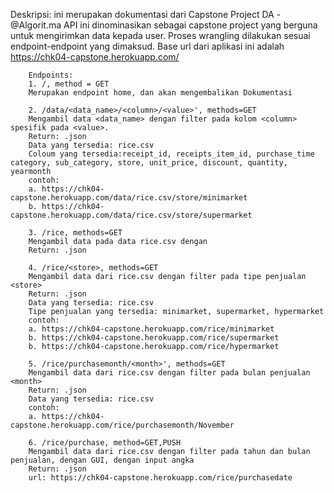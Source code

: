 Deskripsi: ini merupakan dokumentasi dari Capstone Project DA - @Algorit.ma 
        API ini dinominasikan sebagai capstone project yang berguna untuk mengirimkan data kepada user. Proses wrangling dilakukan sesuai endpoint-endpoint yang dimaksud. Base url dari aplikasi ini adalah https://chk04-capstone.herokuapp.com/
        
        Endpoints: 
        1. /, method = GET
        Merupakan endpoint home, dan akan mengembalikan Dokumentasi
        
        2. /data/<data_name>/<column>/<value>', methods=GET
        Mengambil data <data_name> dengan filter pada kolom <column> spesifik pada <value>. 
        Return: .json 
        Data yang tersedia: rice.csv
        Coloum yang tersedia:receipt_id, receipts_item_id, purchase_time category, sub_category, store, unit_price, discount, quantity, yearmonth
        contoh: 
        a. https://chk04-capstone.herokuapp.com/data/rice.csv/store/minimarket
        b. https://chk04-capstone.herokuapp.com/data/rice.csv/store/supermarket
           
        3. /rice, methods=GET
        Mengambil data pada data rice.csv dengan
        Return: .json 
        
        4. /rice/<store>, methods=GET 
        Mengambil data dari rice.csv dengan filter pada tipe penjualan <store>  
        Return: .json 
        Data yang tersedia: rice.csv
        Tipe penjualan yang tersedia: minimarket, supermarket, hypermarket
        contoh: 
        a. https://chk04-capstone.herokuapp.com/rice/minimarket
        b. https://chk04-capstone.herokuapp.com/rice/supermarket
        b. https://chk04-capstone.herokuapp.com/rice/hypermarket
        
        5. /rice/purchasemonth/<month>', methods=GET
        Mengambil data dari rice.csv dengan filter pada bulan penjualan <month>  
        Return: .json 
        Data yang tersedia: rice.csv
        contoh: 
        a. https://chk04-capstone.herokuapp.com/rice/purchasemonth/November
        
        6. /rice/purchase, method=GET,PUSH
        Mengambil data dari rice.csv dengan filter pada tahun dan bulan penjualan, dengan GUI, dengan input angka
        Return: .json
        url: https://chk04-capstone.herokuapp.com/rice/purchasedate
